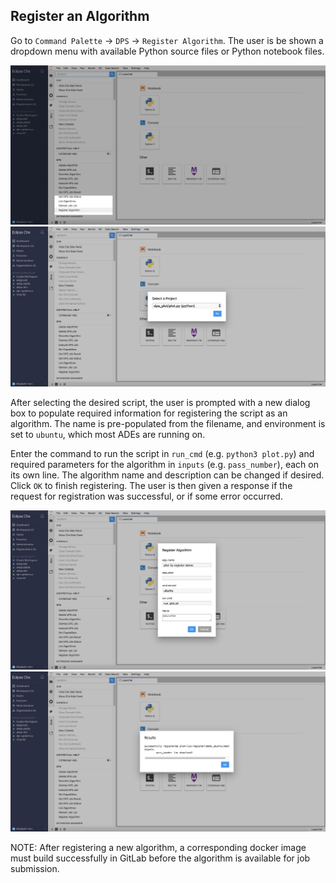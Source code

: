 ## Register an Algorithm

Go to `Command Palette` -> `DPS` -> `Register Algorithm`. The user is be shown a dropdown menu with available Python source files or Python notebook files.

![Register Algorithm - Command Palette](./images/register1.png)
![Register Algorithm - Select File](./images/register2.png)

After selecting the desired script, the user is prompted with a new dialog box to populate required information for registering the script as an algorithm.  The name is pre-populated from the filename, and environment is set to `ubuntu`, which most ADEs are running on.

Enter the command to run the script in `run_cmd` (e.g. `python3 plot.py`) and required parameters for the algorithm in `inputs` (e.g. `pass_number`), each on its own line.  The algorithm name and description can be changed if desired.  Click `OK` to finish registering.  The user is then given a response if the request for registration was successful, or if some error occurred.

![Register Algorithm - Algorithm Info, Inputs](./images/register3.png)
![Register Algorithm - Algorithm Submitted for Registration](./images/register4.png)


NOTE: After registering a new algorithm, a corresponding docker image must build successfully in GitLab before the algorithm is available for job submission.